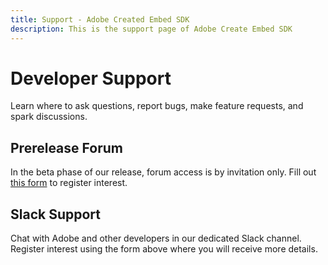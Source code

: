 ```yaml
---
title: Support - Adobe Created Embed SDK
description: This is the support page of Adobe Create Embed SDK
---
```


<Hero slots="heading, text" background="rgb(19, 93, 183)"/>

# Developer Support

Learn where to ask questions, report bugs, make feature requests, and spark discussions.

## Prerelease Forum

In the beta phase of our release, forum access is by invitation only. Fill out [this form](https://forms.office.com/r/J0HvGMbtDT) to register interest.


## Slack Support
Chat with Adobe and other developers in our dedicated Slack channel. Register interest using the form above where you will receive more details. 


